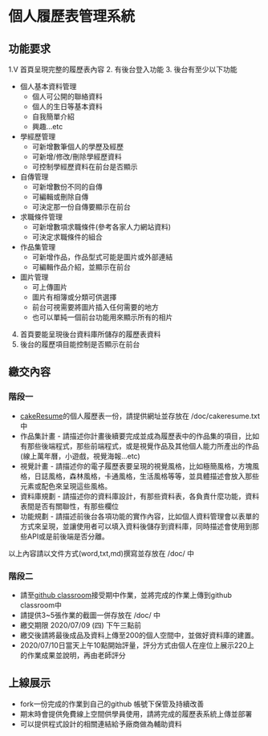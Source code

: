 # 個人履歷表管理系統
## 功能要求


1.V 首頁呈現完整的履歷表內容
2. 有後台登入功能
3. 後台有至少以下功能
   * 個人基本資料管理
     * 個人可公開的聯絡資料
     * 個人的生日等基本資料
     * 自我簡單介紹
     * 興趣...etc
   * 學經歷管理
     * 可新增數筆個人的學歷及經歷
     * 可新增/修改/刪除學經歷資料
     * 可控制學經歷資料在前台是否顯示
   * 自傳管理
     * 可新增數份不同的自傳
     * 可編輯或刪除自傳
     * 可決定那一份自傳要顯示在前台
   * 求職條件管理
     * 可新增數項求職條件(參考各家人力網站資料)
     * 可決定求職條件的組合
   * 作品集管理
     * 可新增作品，作品型式可能是圖片或外部連結
     * 可編輯作品介紹，並顯示在前台
   * 圖片管理
     * 可上傳圖片
     * 圖片有相簿或分類可供選擇
     * 前台可視需要將圖片插入任何需要的地方
     * 也可以單純一個前台功能用來顯示所有的相片
4. 首頁要能呈現後台資料庫所儲存的履歷表資料
5. 後台的履歷項目能控制是否顯示在前台

## 繳交內容
### 階段一
* [cakeResume](https://www.cakeresume.com/)的個人履歷表一份，請提供網址並存放在 /doc/cakeresume.txt中
* 作品集計畫 - 請描述你計畫後續要完成並成為履歷表中的作品集的項目，比如有那些後端程式，那些前端程式，或是視覺作品及其他個人能力所產出的作品(線上萬年曆，小遊戲，視覺海報...etc)
* 視覺計畫 - 請描述你的電子履歷表要呈現的視覺風格，比如極簡風格，方塊風格，日誌風格，森林風格，卡通風格，生活風格等等，並具體描述會放入那些元素或配色來呈現這些風格。
* 資料庫規劃 - 請描述你的資料庫設計，有那些資料表，各負責什麼功能，資料表間是否有關聯性，有那些欄位
* 功能規劃 - 請描述前後台各項功能的實作內容，比如個人資料管理會以表單的方式來呈現，並讓使用者可以填入資料後儲存到資料庫，同時描述會使用到那些API或是前後端是否分離。

以上內容請以文件方式(word,txt,md)撰寫並存放在 /doc/ 中

### 階段二
* 請至[github classroom](https://classroom.github.com/a/tuM7KfzP)接受期中作業，並將完成的作業上傳到github classroom中
* 請提供3~5張作業的截圖一併存放在 /doc/ 中
* 繳交期限 2020/07/09 (四) 下午三點前
* 繳交後請將最後成品及資料上傳至200的個人空間中，並做好資料庫的建置。
* 2020/07/10日當天上午10點開始評量，評分方式由個人在座位上展示220上的作業成果並說明，再由老師評分

## 上線展示
* fork一份完成的作業到自己的github 帳號下保管及持續改善
* 期末時會提供免費線上空間供學員使用，請將完成的履歷表系統上傳並部署
* 可以提供程式設計的相關連結給予廠商做為輔助資料
